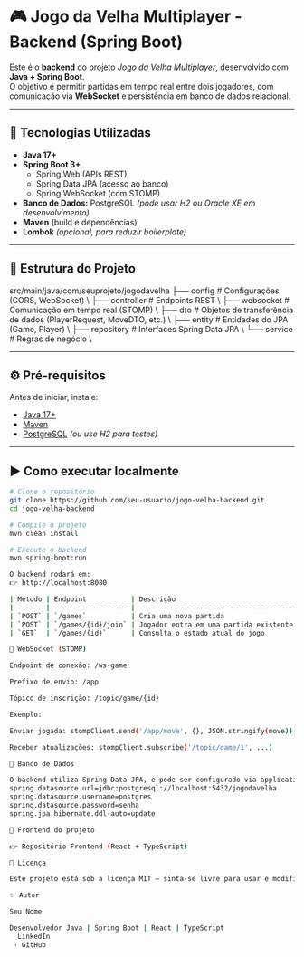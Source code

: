 # 🎮 Jogo da Velha Multiplayer - Backend (Spring Boot)

Este é o **backend** do projeto *Jogo da Velha Multiplayer*, desenvolvido com **Java + Spring Boot**.  
O objetivo é permitir partidas em tempo real entre dois jogadores, com comunicação via **WebSocket** e persistência em banco de dados relacional.

---

## 🚀 Tecnologias Utilizadas

- **Java 17+**
- **Spring Boot 3+**
  - Spring Web (APIs REST)
  - Spring Data JPA (acesso ao banco)
  - Spring WebSocket (com STOMP)
- **Banco de Dados:** PostgreSQL *(pode usar H2 ou Oracle XE em desenvolvimento)*
- **Maven** (build e dependências)
- **Lombok** *(opcional, para reduzir boilerplate)*

---

## 🧱 Estrutura do Projeto

src/main/java/com/seuprojeto/jogodavelha
├── config # Configurações (CORS, WebSocket) \\
├── controller # Endpoints REST \\
├── websocket # Comunicação em tempo real (STOMP) \\
├── dto # Objetos de transferência de dados (PlayerRequest, MoveDTO, etc.) \\
├── entity # Entidades do JPA (Game, Player) \\
├── repository # Interfaces Spring Data JPA \\
└── service # Regras de negócio \\


---

## ⚙️ Pré-requisitos

Antes de iniciar, instale:
- [Java 17+](https://adoptium.net/)
- [Maven](https://maven.apache.org/)
- [PostgreSQL](https://www.postgresql.org/) *(ou use H2 para testes)*

---

## ▶️ Como executar localmente

```bash
# Clone o repositório
git clone https://github.com/seu-usuario/jogo-velha-backend.git
cd jogo-velha-backend

# Compile o projeto
mvn clean install

# Execute o backend
mvn spring-boot:run

O backend rodará em:
👉 http://localhost:8080

| Método | Endpoint           | Descrição                              |
| ------ | ------------------ | -------------------------------------- |
| `POST` | `/games`           | Cria uma nova partida                  |
| `POST` | `/games/{id}/join` | Jogador entra em uma partida existente |
| `GET`  | `/games/{id}`      | Consulta o estado atual do jogo        |

🔌 WebSocket (STOMP)

Endpoint de conexão: /ws-game

Prefixo de envio: /app

Tópico de inscrição: /topic/game/{id}

Exemplo:

Enviar jogada: stompClient.send('/app/move', {}, JSON.stringify(move));

Receber atualizações: stompClient.subscribe('/topic/game/1', ...)

💾 Banco de Dados

O backend utiliza Spring Data JPA, e pode ser configurado via application.properties:
spring.datasource.url=jdbc:postgresql://localhost:5432/jogodavelha
spring.datasource.username=postgres
spring.datasource.password=senha
spring.jpa.hibernate.ddl-auto=update

📎 Frontend do projeto

👉 Repositório Frontend (React + TypeScript)

📜 Licença

Este projeto está sob a licença MIT — sinta-se livre para usar e modificar.

✨ Autor

Seu Nome

Desenvolvedor Java | Spring Boot | React | TypeScript
  LinkedIn
 · GitHub
